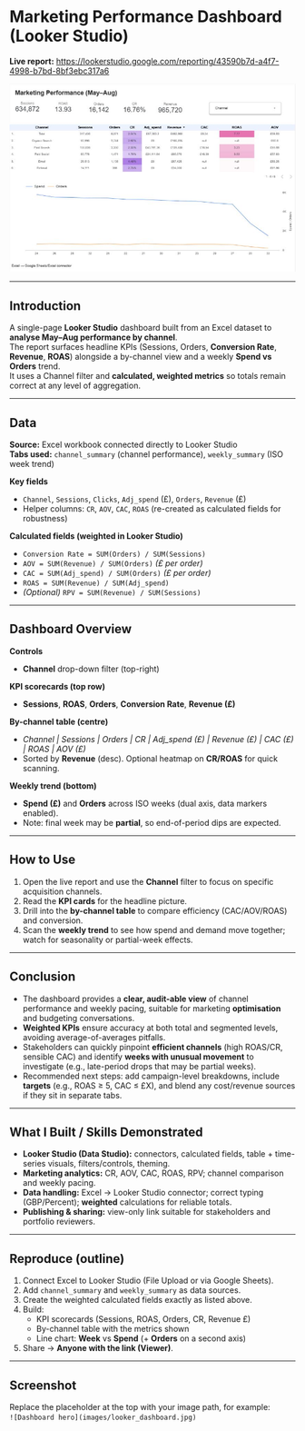 # Marketing Performance Dashboard (Looker Studio)

**Live report:** https://lookerstudio.google.com/reporting/43590b7d-a4f7-4998-b7bd-8bf3ebc317a6

![Dashboard hero](lookerstudio.JPG)

---

## Introduction
A single-page **Looker Studio** dashboard built from an Excel dataset to **analyse May–Aug performance by channel**.  
The report surfaces headline KPIs (Sessions, Orders, **Conversion Rate**, **Revenue**, **ROAS**) alongside a by-channel view and a weekly **Spend vs Orders** trend.  
It uses a Channel filter and **calculated, weighted metrics** so totals remain correct at any level of aggregation.

---

## Data
**Source:** Excel workbook connected directly to Looker Studio  
**Tabs used:** `channel_summary` (channel performance), `weekly_summary` (ISO week trend)

**Key fields**
- `Channel`, `Sessions`, `Clicks`, `Adj_spend` (£), `Orders`, `Revenue` (£)
- Helper columns: `CR`, `AOV`, `CAC`, `ROAS` (re-created as calculated fields for robustness)

**Calculated fields (weighted in Looker Studio)**
- `Conversion Rate = SUM(Orders) / SUM(Sessions)`
- `AOV = SUM(Revenue) / SUM(Orders)` *(£ per order)*
- `CAC = SUM(Adj_spend) / SUM(Orders)` *(£ per order)*
- `ROAS = SUM(Revenue) / SUM(Adj_spend)`
- *(Optional)* `RPV = SUM(Revenue) / SUM(Sessions)`

---

## Dashboard Overview
**Controls**
- **Channel** drop-down filter (top-right)

**KPI scorecards (top row)**
- **Sessions**, **ROAS**, **Orders**, **Conversion Rate**, **Revenue (£)**

**By-channel table (centre)**
- *Channel | Sessions | Orders | CR | Adj_spend (£) | Revenue (£) | CAC (£) | ROAS | AOV (£)*  
- Sorted by **Revenue** (desc). Optional heatmap on **CR/ROAS** for quick scanning.

**Weekly trend (bottom)**
- **Spend (£)** and **Orders** across ISO weeks (dual axis, data markers enabled).  
- Note: final week may be **partial**, so end-of-period dips are expected.

---

## How to Use
1. Open the live report and use the **Channel** filter to focus on specific acquisition channels.
2. Read the **KPI cards** for the headline picture.
3. Drill into the **by-channel table** to compare efficiency (CAC/AOV/ROAS) and conversion.
4. Scan the **weekly trend** to see how spend and demand move together; watch for seasonality or partial-week effects.

---

## Conclusion
- The dashboard provides a **clear, audit-able view** of channel performance and weekly pacing, suitable for marketing **optimisation** and budgeting conversations.  
- **Weighted KPIs** ensure accuracy at both total and segmented levels, avoiding average-of-averages pitfalls.  
- Stakeholders can quickly pinpoint **efficient channels** (high ROAS/CR, sensible CAC) and identify **weeks with unusual movement** to investigate (e.g., late-period drops that may be partial weeks).  
- Recommended next steps: add campaign-level breakdowns, include **targets** (e.g., ROAS ≥ 5, CAC ≤ £X), and blend any cost/revenue sources if they sit in separate tabs.

---

## What I Built / Skills Demonstrated
- **Looker Studio (Data Studio):** connectors, calculated fields, table + time-series visuals, filters/controls, theming.
- **Marketing analytics:** CR, AOV, CAC, ROAS, RPV; channel comparison and weekly pacing.
- **Data handling:** Excel → Looker Studio connector; correct typing (GBP/Percent); **weighted** calculations for reliable totals.
- **Publishing & sharing:** view-only link suitable for stakeholders and portfolio reviewers.

---

## Reproduce (outline)
1. Connect Excel to Looker Studio (File Upload or via Google Sheets).
2. Add `channel_summary` and `weekly_summary` as data sources.
3. Create the weighted calculated fields exactly as listed above.
4. Build:
   - KPI scorecards (Sessions, ROAS, Orders, CR, Revenue £)
   - By-channel table with the metrics shown
   - Line chart: **Week** vs **Spend** (+ **Orders** on a second axis)
5. Share → **Anyone with the link (Viewer)**.

---

## Screenshot
Replace the placeholder at the top with your image path, for example:  
`![Dashboard hero](images/looker_dashboard.jpg)`
